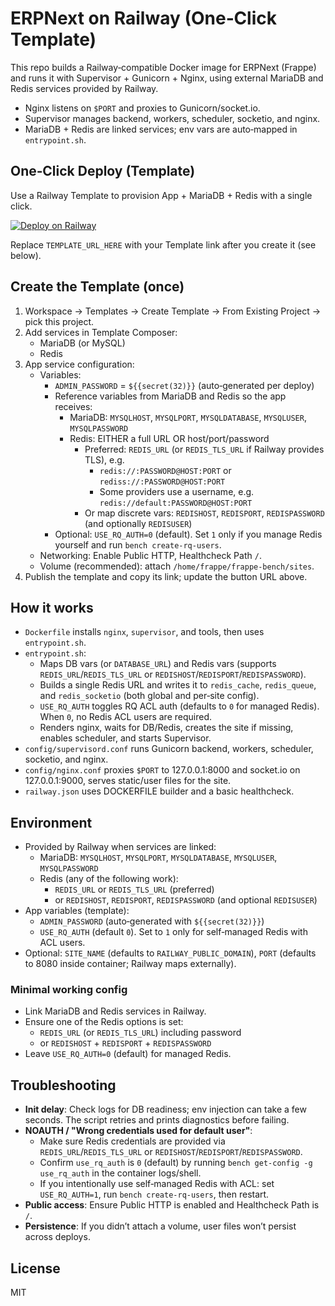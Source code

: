 # ERPNext on Railway (One‑Click Template)

This repo builds a Railway‑compatible Docker image for ERPNext (Frappe) and runs it with Supervisor + Gunicorn + Nginx, using external MariaDB and Redis services provided by Railway.

- Nginx listens on `$PORT` and proxies to Gunicorn/socket.io.
- Supervisor manages backend, workers, scheduler, socketio, and nginx.
- MariaDB + Redis are linked services; env vars are auto‑mapped in `entrypoint.sh`.

## One‑Click Deploy (Template)

Use a Railway Template to provision App + MariaDB + Redis with a single click.

[![Deploy on Railway](https://railway.app/button.svg)](TEMPLATE_URL_HERE)

Replace `TEMPLATE_URL_HERE` with your Template link after you create it (see below).

## Create the Template (once)

1. Workspace → Templates → Create Template → From Existing Project → pick this project.
2. Add services in Template Composer:
    - MariaDB (or MySQL)
    - Redis
3. App service configuration:
   - Variables:
     - `ADMIN_PASSWORD` = `${{secret(32)}}` (auto‑generated per deploy)
     - Reference variables from MariaDB and Redis so the app receives:
       - MariaDB: `MYSQLHOST`, `MYSQLPORT`, `MYSQLDATABASE`, `MYSQLUSER`, `MYSQLPASSWORD`
       - Redis: EITHER a full URL OR host/port/password
         - Preferred: `REDIS_URL` (or `REDIS_TLS_URL` if Railway provides TLS), e.g.
           - `redis://:PASSWORD@HOST:PORT` or `rediss://:PASSWORD@HOST:PORT`
           - Some providers use a username, e.g. `redis://default:PASSWORD@HOST:PORT`
         - Or map discrete vars: `REDISHOST`, `REDISPORT`, `REDISPASSWORD` (and optionally `REDISUSER`)
     - Optional: `USE_RQ_AUTH=0` (default). Set `1` only if you manage Redis yourself and run `bench create-rq-users`.
   - Networking: Enable Public HTTP, Healthcheck Path `/`.
   - Volume (recommended): attach `/home/frappe/frappe-bench/sites`.
4. Publish the template and copy its link; update the button URL above.

## How it works

- `Dockerfile` installs `nginx`, `supervisor`, and tools, then uses `entrypoint.sh`.
- `entrypoint.sh`:
  - Maps DB vars (or `DATABASE_URL`) and Redis vars (supports `REDIS_URL`/`REDIS_TLS_URL` or `REDISHOST`/`REDISPORT`/`REDISPASSWORD`).
  - Builds a single Redis URL and writes it to `redis_cache`, `redis_queue`, and `redis_socketio` (both global and per‑site config).
  - `USE_RQ_AUTH` toggles RQ ACL auth (defaults to `0` for managed Redis). When `0`, no Redis ACL users are required.
  - Renders nginx, waits for DB/Redis, creates the site if missing, enables scheduler, and starts Supervisor.
- `config/supervisord.conf` runs Gunicorn backend, workers, scheduler, socketio, and nginx.
- `config/nginx.conf` proxies `$PORT` to 127.0.0.1:8000 and socket.io on 127.0.0.1:9000, serves static/user files for the site.
- `railway.json` uses DOCKERFILE builder and a basic healthcheck.

## Environment

- Provided by Railway when services are linked:
  - MariaDB: `MYSQLHOST`, `MYSQLPORT`, `MYSQLDATABASE`, `MYSQLUSER`, `MYSQLPASSWORD`
  - Redis (any of the following work):
    - `REDIS_URL` or `REDIS_TLS_URL` (preferred)
    - or `REDISHOST`, `REDISPORT`, `REDISPASSWORD` (and optional `REDISUSER`)
- App variables (template):
  - `ADMIN_PASSWORD` (auto‑generated with `${{secret(32)}}`)
  - `USE_RQ_AUTH` (default `0`). Set to `1` only for self‑managed Redis with ACL users.
- Optional: `SITE_NAME` (defaults to `RAILWAY_PUBLIC_DOMAIN`), `PORT` (defaults to 8080 inside container; Railway maps externally).

### Minimal working config

- Link MariaDB and Redis services in Railway.
- Ensure one of the Redis options is set:
  - `REDIS_URL` (or `REDIS_TLS_URL`) including password
  - or `REDISHOST` + `REDISPORT` + `REDISPASSWORD`
- Leave `USE_RQ_AUTH=0` (default) for managed Redis.

## Troubleshooting

- __Init delay__: Check logs for DB readiness; env injection can take a few seconds. The script retries and prints diagnostics before failing.
- __NOAUTH / "Wrong credentials used for default user"__:
  - Make sure Redis credentials are provided via `REDIS_URL`/`REDIS_TLS_URL` or `REDISHOST`/`REDISPORT`/`REDISPASSWORD`.
  - Confirm `use_rq_auth` is `0` (default) by running `bench get-config -g use_rq_auth` in the container logs/shell.
  - If you intentionally use self‑managed Redis with ACL: set `USE_RQ_AUTH=1`, run `bench create-rq-users`, then restart.
- __Public access__: Ensure Public HTTP is enabled and Healthcheck Path is `/`.
- __Persistence__: If you didn’t attach a volume, user files won’t persist across deploys.

## License

MIT
